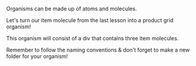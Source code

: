 Organisms can be made up of atoms and molecules.

Let's turn our item molecule from the last lesson into a product grid organism!

This organism will consist of a div that contains three item molecules. 

Remember to follow the naming conventions & don't forget to make a new folder for your organism!

